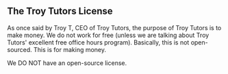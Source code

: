 ## The Troy Tutors License

As once said by Troy T, CEO of Troy Tutors, the purpose of Troy Tutors is to make money. We do not work for free (unless we are talking
about Troy Tutors' excellent free office hours program). Basically, this is not open-sourced. This is for making money.


We DO NOT have an open-source license.

